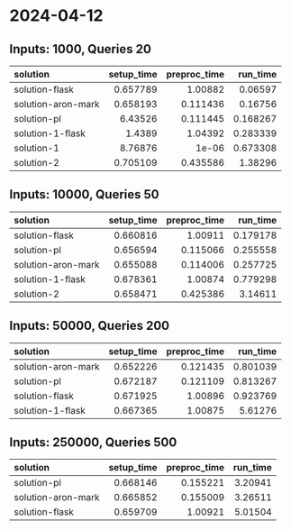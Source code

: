 # 2024-04-12

## Inputs: 1000, Queries 20

| solution           |   setup_time |   preproc_time |   run_time |
|:-------------------|-------------:|---------------:|-----------:|
| solution-flask     |     0.657789 |       1.00882  |   0.06597  |
| solution-aron-mark |     0.658193 |       0.111436 |   0.16756  |
| solution-pl        |     6.43526  |       0.111445 |   0.168267 |
| solution-1-flask   |     1.4389   |       1.04392  |   0.283339 |
| solution-1         |     8.76876  |       1e-06    |   0.673308 |
| solution-2         |     0.705109 |       0.435586 |   1.38296  |

## Inputs: 10000, Queries 50

| solution           |   setup_time |   preproc_time |   run_time |
|:-------------------|-------------:|---------------:|-----------:|
| solution-flask     |     0.660816 |       1.00911  |   0.179178 |
| solution-pl        |     0.656594 |       0.115066 |   0.255558 |
| solution-aron-mark |     0.655088 |       0.114006 |   0.257725 |
| solution-1-flask   |     0.678361 |       1.00874  |   0.779298 |
| solution-2         |     0.658471 |       0.425386 |   3.14611  |

## Inputs: 50000, Queries 200

| solution           |   setup_time |   preproc_time |   run_time |
|:-------------------|-------------:|---------------:|-----------:|
| solution-aron-mark |     0.652226 |       0.121435 |   0.801039 |
| solution-pl        |     0.672187 |       0.121109 |   0.813267 |
| solution-flask     |     0.671925 |       1.00896  |   0.923769 |
| solution-1-flask   |     0.667365 |       1.00875  |   5.61276  |

## Inputs: 250000, Queries 500

| solution           |   setup_time |   preproc_time |   run_time |
|:-------------------|-------------:|---------------:|-----------:|
| solution-pl        |     0.668146 |       0.155221 |    3.20941 |
| solution-aron-mark |     0.665852 |       0.155009 |    3.26511 |
| solution-flask     |     0.659709 |       1.00921  |    5.01504 |